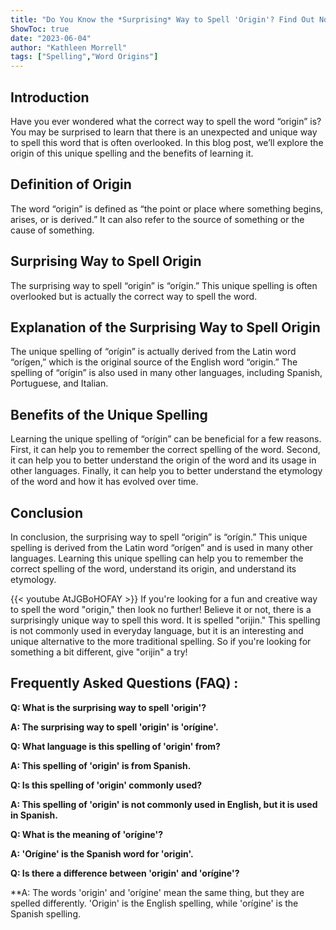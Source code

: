 ```yaml
---
title: "Do You Know the *Surprising* Way to Spell 'Origin'? Find Out Now!"
ShowToc: true 
date: "2023-06-04"
author: "Kathleen Morrell" 
tags: ["Spelling","Word Origins"]
---
```

## Introduction

Have you ever wondered what the correct way to spell the word “origin” is? You may be surprised to learn that there is an unexpected and unique way to spell this word that is often overlooked. In this blog post, we’ll explore the origin of this unique spelling and the benefits of learning it.

## Definition of Origin

The word “origin” is defined as “the point or place where something begins, arises, or is derived.” It can also refer to the source of something or the cause of something.

## Surprising Way to Spell Origin

The surprising way to spell “origin” is “orígin.” This unique spelling is often overlooked but is actually the correct way to spell the word.

## Explanation of the Surprising Way to Spell Origin

The unique spelling of “orígin” is actually derived from the Latin word “orígen,” which is the original source of the English word “origin.” The spelling of “orígin” is also used in many other languages, including Spanish, Portuguese, and Italian.

## Benefits of the Unique Spelling

Learning the unique spelling of “orígin” can be beneficial for a few reasons. First, it can help you to remember the correct spelling of the word. Second, it can help you to better understand the origin of the word and its usage in other languages. Finally, it can help you to better understand the etymology of the word and how it has evolved over time.

## Conclusion

In conclusion, the surprising way to spell “origin” is “orígin.” This unique spelling is derived from the Latin word “orígen” and is used in many other languages. Learning this unique spelling can help you to remember the correct spelling of the word, understand its origin, and understand its etymology.

{{< youtube AtJGBoHOFAY >}} 
If you're looking for a fun and creative way to spell the word "origin," then look no further! Believe it or not, there is a surprisingly unique way to spell this word. It is spelled "orijin." This spelling is not commonly used in everyday language, but it is an interesting and unique alternative to the more traditional spelling. So if you're looking for something a bit different, give "orijin" a try!

## Frequently Asked Questions (FAQ) :
**Q: What is the surprising way to spell 'origin'?**

**A: The surprising way to spell 'origin' is 'orígine'.**

**Q: What language is this spelling of 'origin' from?**

**A: This spelling of 'origin' is from Spanish.**

**Q: Is this spelling of 'origin' commonly used?**

**A: This spelling of 'origin' is not commonly used in English, but it is used in Spanish.**

**Q: What is the meaning of 'orígine'?**

**A: 'Orígine' is the Spanish word for 'origin'.**

**Q: Is there a difference between 'origin' and 'orígine'?**

**A: The words 'origin' and 'orígine' mean the same thing, but they are spelled differently. 'Origin' is the English spelling, while 'orígine' is the Spanish spelling.






